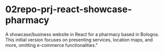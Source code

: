 # 02repo-prj-react-showcase-pharmacy
A showcase/business website in React for a pharmacy based in Bologna. This initial version focuses on presenting services, location maps, and more, omitting e-commerce functionalities."
